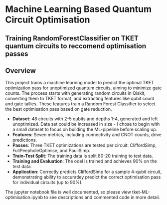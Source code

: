 # Machine Learning Based Quantum Circuit Optimisation
## Training RandomForestClassifier on TKET quantum circuits to reccomend optimisation passes

## Overview

This project trains a machine learning model to predict the optimal TKET optimization pass for unoptimized quantum circuits, aiming to minimize gate counts. The process starts with generating random circuits in Qiskit, converting them to TKET format, and extracting features like qubit count and gate tallies. These features train a Random Forest Classifier to select the best optimisation pass based on gate reduction.

- **Dataset**: 48 circuits with 2-5 qubits and depths 1-4, generated and left unoptimized. Data set could be increased in size - I chose to begin with a small dataset to focus on building the ML-pipeline before scaling up.
- **Features**: Seven metrics, including connectivity and CNOT counts, drive predictions. 
- **Passes**: Three TKET optimizations are tested per circuit: CliffordSimp, FullPeepholeOptimise, and PauliSimp.
- **Train-Test Split**: The training data is split 80-20 training to test data.
- **Training and Evaluation**: The odel is trained and achieves 90% on the test data.
- **Application**: Correctly predicts CliffordSimp for a sample 4-qubit circuit, demonstrating ability to accuratley predict the correct optimisation pass for individual circuits (up to 90%).

The jupyter notebook file is well documented, so please view tket-ML-optimisation.ipynb to see descriptions and commented code in more detail.
